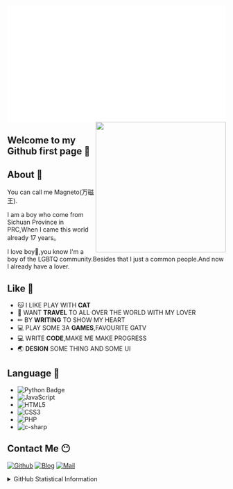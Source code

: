
<img align="center" src="/magneto.svg">

<img align="right"  width="300" height="300" src="https://q1.qlogo.cn/g?b=qq&nk=2357307393&s=640">

## Welcome to my Github first page 👋

## About 🤔

You can call me Magneto(万磁王).

I am a boy who come from Sichuan Province in PRC,When I came this world already 17 years。

I love boy🌈,you know I'm a boy of the LGBTQ community.Besides that I just a common people.And now I already have a lover.

## Like 🧡

- 😽 I LIKE PLAY WITH **CAT**
- 🧳 WANT **TRAVEL** TO ALL OVER THE WORLD WITH MY LOVER
- ✏  BY **WRITING** TO SHOW MY HEART
- 💻 PLAY SOME 3A **GAMES**,FAVOURITE GATV
- 💻 WRITE **CODE**,MAKE ME MAKE PROGRESS
- 🌏 **DESIGN** SOME THING AND SOME UI

## Language 🤖

- ![Python Badge](https://img.shields.io/badge/-Python-3776AB?style=flat&logo=Python&logoColor=white)
- ![JavaScript](https://img.shields.io/badge/-JavaScript-F7DF1E?style=flat&logo=javascript&logoColor=000000)
- ![HTML5](https://img.shields.io/badge/-HTML5-E34F26?style=flat&logo=html5&logoColor=ffffff)
- ![CSS3](https://img.shields.io/badge/-CSS3-1572B6?style=flat&logo=css3&logoColor=ffffff)
- ![PHP](https://img.shields.io/badge/-PHP-777BB4?style=flat&logo=php&logoColor=ffffff)
- ![c-sharp](https://img.shields.io/badge/-C%23-239120?style=flat&logo=c-sharp&logoColor=ffffff)

## Contact Me 😶

[![Github](https://img.shields.io/github/followers/ouyangyanhuo?style=for-the-badge&logo=github)](https://github.com/ouyangyanhuo)
[![Blog](https://img.shields.io/badge/Blog-春花秋月-blue?style=for-the-badge)](https://fmcf.cc/)
[![Mail](https://img.shields.io/badge/EMAIL-magento@88.com-e?style=for-the-badge)](mailto:magento@88.com)

<details>
  
<summary>GitHub Statistical Information</summary>
<br><br>
<div align="center">
<img align="center" width="51%" src="https://github-readme-stats.vercel.app/api/top-langs/?username=ouyangyanhuo&show_icons=true" />
<br><br>
<a><img align="center" src="https://github-readme-stats.anuraghazra1.vercel.app/api?username=ouyangyanhuo&show_icons=true" /></a>
<br><br>
 
<img align="center" src="https://cdn.jsdelivr.net/gh/fyhgay/CDNS@latest/2021/07/16/1c0bb6fd8b5029f886b799a162b1d1ba.png">
</div>
</details>
